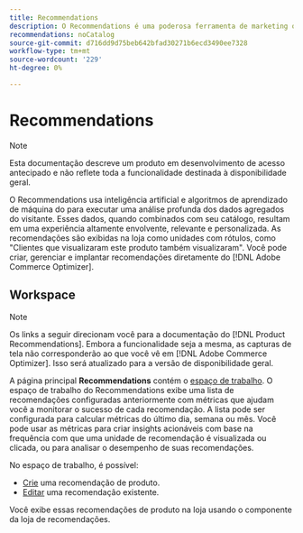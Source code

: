 ```yaml
---
title: Recommendations
description: O Recommendations é uma poderosa ferramenta de marketing que pode ser usada para aumentar as conversões, aumentar a receita e estimular o engajamento do comprador.
recommendations: noCatalog
source-git-commit: d716dd9d75beb642bfad30271b6ecd3490ee7328
workflow-type: tm+mt
source-wordcount: '229'
ht-degree: 0%

---
```


# Recommendations

>[!NOTE]
>
>Esta documentação descreve um produto em desenvolvimento de acesso antecipado e não reflete toda a funcionalidade destinada à disponibilidade geral.

O Recommendations usa inteligência artificial e algoritmos de aprendizado de máquina do para executar uma análise profunda dos dados agregados do visitante. Esses dados, quando combinados com seu catálogo, resultam em uma experiência altamente envolvente, relevante e personalizada. As recomendações são exibidas na loja como unidades com rótulos, como &quot;Clientes que visualizaram este produto também visualizaram&quot;. Você pode criar, gerenciar e implantar recomendações diretamente do [!DNL Adobe Commerce Optimizer].

## Workspace

>[!NOTE]
>
>Os links a seguir direcionam você para a documentação do [!DNL Product Recommendations]. Embora a funcionalidade seja a mesma, as capturas de tela não corresponderão ao que você vê em [!DNL Adobe Commerce Optimizer]. Isso será atualizado para a versão de disponibilidade geral.

A página principal **Recommendations** contém o [espaço de trabalho](../../product-recommendations/workspace.md). O espaço de trabalho do Recommendations exibe uma lista de recomendações configuradas anteriormente com métricas que ajudam você a monitorar o sucesso de cada recomendação. A lista pode ser configurada para calcular métricas do último dia, semana ou mês. Você pode usar as métricas para criar insights acionáveis com base na frequência com que uma unidade de recomendação é visualizada ou clicada, ou para analisar o desempenho de suas recomendações.

No espaço de trabalho, é possível:

- [Crie](../../product-recommendations/create.md) uma recomendação de produto.
- [Editar](../../product-recommendations/edit.md) uma recomendação existente.

Você exibe essas recomendações de produto na loja usando o componente da loja de recomendações.
